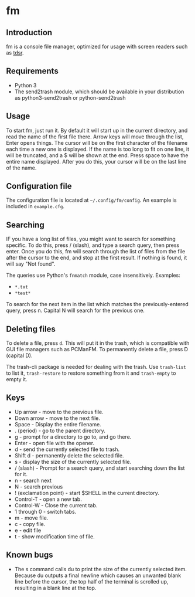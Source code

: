 # fm
## Introduction
fm is a console file manager, optimized for usage with screen readers such as [tdsr](https://github.com/tspivey/tdsr).
## Requirements
* Python 3
* The send2trash module, which should be available in your distribution as python3-send2trash or python-send2trash
## Usage
To start fm, just run it. By default it will start up in the current directory, and read the name of the first file there.
Arrow keys will move through the list, Enter opens things.
The cursor will be on the first character of the filename each time a new one is displayed.
If the name is too long to fit on one line, it will be truncated, and a $ will be shown at the end.
Press space to have the entire name displayed. After you do this, your cursor will be on the last line of the name.

## Configuration file
The configuration file is located at `~/.config/fm/config`.
An example is included in `example.cfg`.

## Searching
IF you have a long list of files, you might want to search for something specific.
To do this, press / (slash), and type a search query, then press enter.
Once you do this, fm will search through the list of files from the file after the cursor to the end, and stop at the first result.
If nothing is found, it will say "Not found".

The queries use Python's `fnmatch` module, case insensitively. Examples:
* `*.txt`
* `*test*`

To search for the next item in the list which matches the previously-entered query, press n. Capital N will search for the previous one.

## Deleting files
To delete a file, press `d`. This will put it in the trash, which is compatible with GUI file managers such as PCManFM.
To permanently delete a file, press D (capital D).

The trash-cli package is needed for dealing with the trash.
Use `trash-list` to list it, `trash-restore` to restore something from it and `trash-empty` to empty it.

## Keys
* Up arrow - move to the previous file.
* Down arrow -  move to the next file.
* Space - Display the entire filename.
* . (period) - go to the parent directory.
* g - prompt for a directory to go to, and go there.
* Enter - open file with the opener.
* d - send the currently selected file to trash.
* Shift d - permanently delete the selected file.
* s - display the size of the currently selected file.
* / (slash) - Prompt for a search query, and start searching down the list for it.
* n - search next
* N - search previous
* ! (exclamation point) - start $SHELL in the current directory.
* Control-T - open a new tab.
* Control-W - Close the current tab.
* 1 through 0 - switch tabs.
* m - move file.
* c - copy file.
* e - edit file
* t - show modification time of file.

## Known bugs
* The s command calls du to print the size of the currently selected item. Because du outputs a final newline which causes an unwanted blank line before the cursor,
the top half of the terminal is scrolled up, resulting in a blank line at the top.
